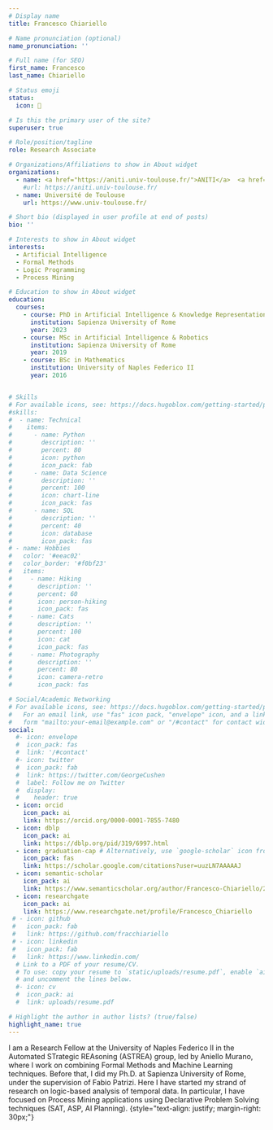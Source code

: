 ```yaml
---
# Display name
title: Francesco Chiariello

# Name pronunciation (optional)
name_pronunciation: '' 

# Full name (for SEO)
first_name: Francesco
last_name: Chiariello

# Status emoji
status:
  icon: 🤖

# Is this the primary user of the site?
superuser: true

# Role/position/tagline
role: Research Associate 

# Organizations/Affiliations to show in About widget
organizations:
  - name: <a href="https://aniti.univ-toulouse.fr/">ANITI</a>  <a href="https://www.irit.fr/">IRIT</a>
    #url: https://aniti.univ-toulouse.fr/
  - name: Université de Toulouse
    url: https://www.univ-toulouse.fr/

# Short bio (displayed in user profile at end of posts)
bio: ''

# Interests to show in About widget
interests:
  - Artificial Intelligence
  - Formal Methods
  - Logic Programming
  - Process Mining

# Education to show in About widget
education:
  courses:
    - course: PhD in Artificial Intelligence & Knowledge Representation
      institution: Sapienza University of Rome
      year: 2023
    - course: MSc in Artificial Intelligence & Robotics 
      institution: Sapienza University of Rome
      year: 2019
    - course: BSc in Mathematics
      institution: University of Naples Federico II
      year: 2016


# Skills
# For available icons, see: https://docs.hugoblox.com/getting-started/page-builder/#icons
#skills:
#  - name: Technical
#    items:
#      - name: Python
#        description: ''
#        percent: 80
#        icon: python
#        icon_pack: fab
#      - name: Data Science
#        description: ''
#        percent: 100
#        icon: chart-line
#        icon_pack: fas
#      - name: SQL
#        description: ''
#        percent: 40
#        icon: database
#        icon_pack: fas
# - name: Hobbies
#   color: '#eeac02'
#   color_border: '#f0bf23'
#   items:
#     - name: Hiking
#       description: ''
#       percent: 60
#       icon: person-hiking
#       icon_pack: fas
#     - name: Cats
#       description: ''
#       percent: 100
#       icon: cat
#       icon_pack: fas
#     - name: Photography
#       description: ''
#       percent: 80
#       icon: camera-retro
#       icon_pack: fas

# Social/Academic Networking
# For available icons, see: https://docs.hugoblox.com/getting-started/page-builder/#icons
#   For an email link, use "fas" icon pack, "envelope" icon, and a link in the
#   form "mailto:your-email@example.com" or "/#contact" for contact widget.
social:
  #- icon: envelope
  #  icon_pack: fas
  #  link: '/#contact'
  #- icon: twitter
  #  icon_pack: fab
  #  link: https://twitter.com/GeorgeCushen
  #  label: Follow me on Twitter
  #  display:
  #    header: true
  - icon: orcid
    icon_pack: ai
    link: https://orcid.org/0000-0001-7855-7480
  - icon: dblp
    icon_pack: ai 
    link: https://dblp.org/pid/319/6997.html
  - icon: graduation-cap # Alternatively, use `google-scholar` icon from `ai` icon pack
    icon_pack: fas
    link: https://scholar.google.com/citations?user=uuzLN7AAAAAJ
  - icon: semantic-scholar
    icon_pack: ai
    link: https://www.semanticscholar.org/author/Francesco-Chiariello/2164124149
  - icon: researchgate
    icon_pack: ai 
    link: https://www.researchgate.net/profile/Francesco_Chiariello
 # - icon: github
 #   icon_pack: fab
 #   link: https://github.com/fracchiariello
 # - icon: linkedin
 #   icon_pack: fab
 #   link: https://www.linkedin.com/
  # Link to a PDF of your resume/CV.
  # To use: copy your resume to `static/uploads/resume.pdf`, enable `ai` icons in `params.yaml`,
  # and uncomment the lines below.
  #- icon: cv
  #  icon_pack: ai
  #  link: uploads/resume.pdf

# Highlight the author in author lists? (true/false)
highlight_name: true
---
```


I am a Research Fellow at the University of Naples Federico II in the Automated STrategic REAsoning (ASTREA) group, led by Aniello Murano, where I work on combining Formal Methods and Machine Learning techniques.
Before that, I did my Ph.D.  at Sapienza University of Rome, under the supervision of Fabio Patrizi. Here I have started my strand of research on logic-based analysis of temporal data.  In particular, I have focused on Process Mining applications using Declarative Problem Solving techniques (SAT, ASP, AI Planning).
{style="text-align: justify; margin-right: 30px;"}


